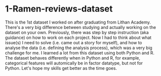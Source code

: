 # 1-Ramen-reviews-dataset

This is the 1st dataset I worked on after graduating from Lithan Academy. 
There's a very big difference between studying and actually working on the dataset on your own. Previously, there was step by step instruction (aka guidance) on how to work on each project. Now I had to think about what issue(s) I need to solve (i.e. came out a story for myself), and how to analyse the data (i.e. defining the analysis process), which was a very big challenge for me.
I learned a lot from this dataset using both Python and R. The dataset behaves differently when in Python and R, for example, categorical features will automically be in factor datatype, but not for Python. 
Let's hope my skills get better as the time goes. 
